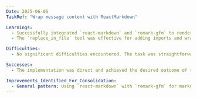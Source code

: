 ```yaml
---
Date: 2025-06-06
TaskRef: "Wrap message content with ReactMarkdown"

Learnings:
  - Successfully integrated `react-markdown` and `remark-gfm` to render markdown content in a React component.
  - The `replace_in_file` tool was effective for adding imports and wrapping existing JSX content.

Difficulties:
  - No significant difficulties encountered. The task was straightforward.

Successes:
  - The implementation was direct and achieved the desired outcome of rendering markdown.

Improvements_Identified_For_Consolidation:
  - General pattern: Using `react-markdown` with `remark-gfm` for markdown rendering in Next.js/React applications.
---
```

